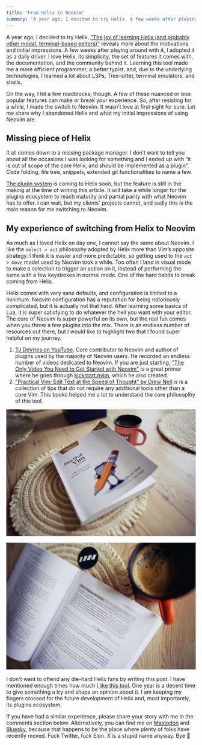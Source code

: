 ```yaml
---
title: "From Helix to Neovim"
summary: "A year ago, I decided to try Helix. A few weeks after playing around with it, I adopted it as a daily driver. On the way, I hit a few roadblocks, so, I made the switch to Neovim."
---
```


A year ago, I decided to try Helix.
["The joy of learning Helix (and probably other modal, terminal-based editors)"](https://pawelgrzybek.com/the-joy-of-learning-helix-and-probably-other-modal-terminal-based-editors/)
reveals more about the motivations and initial impressions. A few weeks after
playing around with it, I adopted it as a daily driver. I love Helix, its
simplicity, the set of features it comes with, the documentation, and the
community behind it. Learning this tool made me a more efficient programmer, a
better typist, and, due to the underlying technologies, I learned a lot about
LSPs, Tree-sitter, terminal emulators, and shells.

On the way, I hit a few roadblocks, though. A few of these nuanced or less
popular features can make or break your experience. So, after resisting for a
while, I made the switch to Neovim. It wasn’t love at first sight for sure. Let
me share why I abandoned Helix and what my initial impressions of using Neovim
are.

## Missing piece of Helix

It all comes down to a missing package manager. I don’t want to tell you about
all the occasions I was looking for something and I ended up with “it is out of
scope of the core Helix, and should be implemented as a plugin”. Code folding,
file tree, snippets, extended git functionalities to name a few.

[The plugin system](https://github.com/helix-editor/helix/discussions/3806) is
coming to Helix soon, but the feature is still in the making at the time of
writing this article. It will take a while longer for the plugins ecosystem to
reach maturity and partial parity with what Neovim has to offer. I can wait, but
my clients' projects cannot, and sadly this is the main reason for me switching
to Neovim.

## My experience of switching from Helix to Neovim

As much as I loved Helix on day one, I cannot say the same about Neovim. I like
the `select > act` philosophy adopted by Helix more than Vim’s opposite
strategy. I think it is easier and more predictable, so getting used to the
`act > move` model used by Neovim took a while. Too often I land in visual mode
to make a selection to trigger an action on it, instead of performing the same
with a few keystrokes in normal mode. One of the hard habits to break coming
from Helix.

Helix comes with very sane defaults, and configuration is limited to a minimum.
Neovim configuration has a reputation for being notoriously complicated, but it
is actually not that hard. After learning some basics of Lua, it is super
satisfying to do whatever the hell you want with your editor. The core of Neovim
is super powerful on its own, but the real fun comes when you throw a few
plugins into the mix. There is an endless number of resources out there, but I
would like to highlight two that I found super helpful on my journey.

1. [TJ DeVries on YouTube](https://www.youtube.com/@teej_dv/featured). Core
   contributor to Neovim and author of plugins used by the majority of Neovim
   users. He recorded an endless number of videos dedicated to Neovim. If you
   are just starting,
   ["The Only Video You Need to Get Started with Neovim"](https://youtu.be/m8C0Cq9Uv9o)
   is a great primer where he goes through
   [kickstart.nvim](https://github.com/nvim-lua/kickstart.nvim), which he also
   created.
1. ["Practical Vim: Edit Text at the Speed of Thought" by Drew Neil](https://pragprog.com/titles/dnvim2/practical-vim-second-edition/)
   is is a collection of tips that do not require any additional tools other
   than a core Vim. This books helped me a lot to understand the core
   philosoplhy of this tool.

!["The Practical Vim" by Drew Neil](1.jpg)

!["The Practical Vim" by Drew Neil](2.jpg)

I don't want to offend any die-hard Helix fans by writing this post. I have
mentioned enough times how much
[I like this tool](#:~:text=a%20daily%20driver.-,I%20love%20Helix,-%2C%20its%20simplicity%2C%20the).
One year is a decent time to give something a try and shape an opinion about it.
I am keeping my fingers crossed for the future development of Helix and, most
importantly, its plugins ecosystem.

If you have had a similar experience, please share your story with me in the
comments section below. Alternatively, you can find me on
[Mastodon](https://mastodon.social/@pawelgrzybek) and
[Bluesky](https://bsky.app/profile/pawelgrzybek.com), because that happens to be
the place where plenty of folks have recently moved. Fuck Twitter, fuck Elon. X
is a stupid name anyway. Bye 👋
